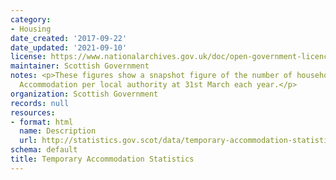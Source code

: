 ```yaml
---
category:
- Housing
date_created: '2017-09-22'
date_updated: '2021-09-10'
license: https://www.nationalarchives.gov.uk/doc/open-government-licence/version/3/
maintainer: Scottish Government
notes: <p>These figures show a snapshot figure of the number of households in Temporary
  Accommodation per local authority at 31st March each year.</p>
organization: Scottish Government
records: null
resources:
- format: html
  name: Description
  url: http://statistics.gov.scot/data/temporary-accommodation-statistics
schema: default
title: Temporary Accommodation Statistics
---
```

